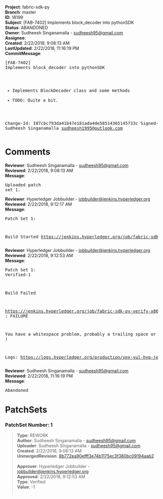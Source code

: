 <strong>Project</strong>: fabric-sdk-py<br><strong>Branch</strong>: master<br><strong>ID</strong>: 18199<br><strong>Subject</strong>: [FAB-7402] Implements block_decoder into pythonSDK<br><strong>Status</strong>: ABANDONED<br><strong>Owner</strong>: Sudheesh Singanamalla - sudheesh95@gmail.com<br><strong>Assignee</strong>:<br><strong>Created</strong>: 2/22/2018, 9:08:13 AM<br><strong>LastUpdated</strong>: 2/22/2018, 11:16:19 PM<br><strong>CommitMessage</strong>:<br><pre>[FAB-7402] Implements block_decoder into pythonSDK

- Implements BlockDecoder class and some methods
- TODO: Quite a bit.

Change-Id: I87cbc793da41b47e181ada4de58514365145733c
Signed-off-by: Sudheesh Singanamalla <sudheesh1995@outlook.com>
</pre><h1>Comments</h1><strong>Reviewer</strong>: Sudheesh Singanamalla - sudheesh95@gmail.com<br><strong>Reviewed</strong>: 2/22/2018, 9:08:13 AM<br><strong>Message</strong>: <pre>Uploaded patch set 1.</pre><strong>Reviewer</strong>: Hyperledger Jobbuilder - jobbuilder@jenkins.hyperledger.org<br><strong>Reviewed</strong>: 2/22/2018, 9:12:17 AM<br><strong>Message</strong>: <pre>Patch Set 1:

Build Started https://jenkins.hyperledger.org/job/fabric-sdk-py-verify-x86_64/344/</pre><strong>Reviewer</strong>: Hyperledger Jobbuilder - jobbuilder@jenkins.hyperledger.org<br><strong>Reviewed</strong>: 2/22/2018, 9:12:53 AM<br><strong>Message</strong>: <pre>Patch Set 1: Verified-1

Build Failed 

https://jenkins.hyperledger.org/job/fabric-sdk-py-verify-x86_64/344/ : FAILURE

You have a whitespace problem, probably a trailing space or two. ( https://jenkins.hyperledger.org/job/fabric-sdk-py-verify-x86_64/344/ )

Logs: https://logs.hyperledger.org/production/vex-yul-hyp-jenkins-3/fabric-sdk-py-verify-x86_64/344</pre><strong>Reviewer</strong>: Sudheesh Singanamalla - sudheesh95@gmail.com<br><strong>Reviewed</strong>: 2/22/2018, 11:16:19 PM<br><strong>Message</strong>: <pre>Abandoned</pre><h1>PatchSets</h1><h3>PatchSet Number: 1</h3><blockquote><strong>Type</strong>: REWORK<br><strong>Author</strong>: Sudheesh Singanamalla - sudheesh95@gmail.com<br><strong>Uploader</strong>: Sudheesh Singanamalla - sudheesh95@gmail.com<br><strong>Created</strong>: 2/22/2018, 9:08:13 AM<br><strong>UnmergedRevision</strong>: [8b772ea90efff3e74b1175ec3f380bc09194aab2](https://github.com/hyperledger-gerrit-archive/fabric-sdk-py/commit/8b772ea90efff3e74b1175ec3f380bc09194aab2)<br><br><strong>Approver</strong>: Hyperledger Jobbuilder - jobbuilder@jenkins.hyperledger.org<br><strong>Approved</strong>: 2/22/2018, 9:12:53 AM<br><strong>Type</strong>: Verified<br><strong>Value</strong>: -1<br><br></blockquote>